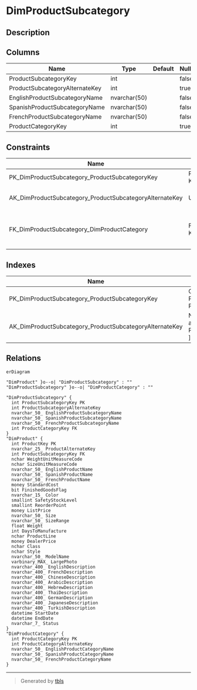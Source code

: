# DimProductSubcategory

## Description

## Columns

| Name | Type | Default | Nullable | Children | Parents | Comment |
| ---- | ---- | ------- | -------- | -------- | ------- | ------- |
| ProductSubcategoryKey | int |  | false | [DimProduct](DimProduct.md) |  |  |
| ProductSubcategoryAlternateKey | int |  | true |  |  |  |
| EnglishProductSubcategoryName | nvarchar(50) |  | false |  |  |  |
| SpanishProductSubcategoryName | nvarchar(50) |  | false |  |  |  |
| FrenchProductSubcategoryName | nvarchar(50) |  | false |  |  |  |
| ProductCategoryKey | int |  | true |  | [DimProductCategory](DimProductCategory.md) |  |

## Constraints

| Name | Type | Definition |
| ---- | ---- | ---------- |
| PK_DimProductSubcategory_ProductSubcategoryKey | PRIMARY KEY | CLUSTERED, unique, part of a PRIMARY KEY constraint, [ ProductSubcategoryKey ] |
| AK_DimProductSubcategory_ProductSubcategoryAlternateKey | UNIQUE | NONCLUSTERED, unique, part of a UNIQUE constraint, [ ProductSubcategoryAlternateKey ] |
| FK_DimProductSubcategory_DimProductCategory | FOREIGN KEY | FOREIGN KEY(ProductCategoryKey) REFERENCES DimProductCategory(ProductCategoryKey) ON UPDATE NO_ACTION ON DELETE NO_ACTION |

## Indexes

| Name | Definition |
| ---- | ---------- |
| PK_DimProductSubcategory_ProductSubcategoryKey | CLUSTERED, unique, part of a PRIMARY KEY constraint, [ ProductSubcategoryKey ] |
| AK_DimProductSubcategory_ProductSubcategoryAlternateKey | NONCLUSTERED, unique, part of a UNIQUE constraint, [ ProductSubcategoryAlternateKey ] |

## Relations

```mermaid
erDiagram

"DimProduct" }o--o| "DimProductSubcategory" : ""
"DimProductSubcategory" }o--o| "DimProductCategory" : ""

"DimProductSubcategory" {
  int ProductSubcategoryKey PK
  int ProductSubcategoryAlternateKey
  nvarchar_50_ EnglishProductSubcategoryName
  nvarchar_50_ SpanishProductSubcategoryName
  nvarchar_50_ FrenchProductSubcategoryName
  int ProductCategoryKey FK
}
"DimProduct" {
  int ProductKey PK
  nvarchar_25_ ProductAlternateKey
  int ProductSubcategoryKey FK
  nchar WeightUnitMeasureCode
  nchar SizeUnitMeasureCode
  nvarchar_50_ EnglishProductName
  nvarchar_50_ SpanishProductName
  nvarchar_50_ FrenchProductName
  money StandardCost
  bit FinishedGoodsFlag
  nvarchar_15_ Color
  smallint SafetyStockLevel
  smallint ReorderPoint
  money ListPrice
  nvarchar_50_ Size
  nvarchar_50_ SizeRange
  float Weight
  int DaysToManufacture
  nchar ProductLine
  money DealerPrice
  nchar Class
  nchar Style
  nvarchar_50_ ModelName
  varbinary_MAX_ LargePhoto
  nvarchar_400_ EnglishDescription
  nvarchar_400_ FrenchDescription
  nvarchar_400_ ChineseDescription
  nvarchar_400_ ArabicDescription
  nvarchar_400_ HebrewDescription
  nvarchar_400_ ThaiDescription
  nvarchar_400_ GermanDescription
  nvarchar_400_ JapaneseDescription
  nvarchar_400_ TurkishDescription
  datetime StartDate
  datetime EndDate
  nvarchar_7_ Status
}
"DimProductCategory" {
  int ProductCategoryKey PK
  int ProductCategoryAlternateKey
  nvarchar_50_ EnglishProductCategoryName
  nvarchar_50_ SpanishProductCategoryName
  nvarchar_50_ FrenchProductCategoryName
}
```

---

> Generated by [tbls](https://github.com/k1LoW/tbls)
